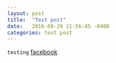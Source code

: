 ```yaml
---
layout: post
title:  "Test post"
date:   2016-09-29 11:56:45 -0400
categories: test post
---
```


`testing` 
[facebook][fb-prashant]

[fb-prashant]: https://www.facebook.com/prashant.budania
